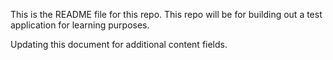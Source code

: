 This is the README file for this repo. This repo will be for building out a test application for learning purposes.

Updating this document for additional content fields.